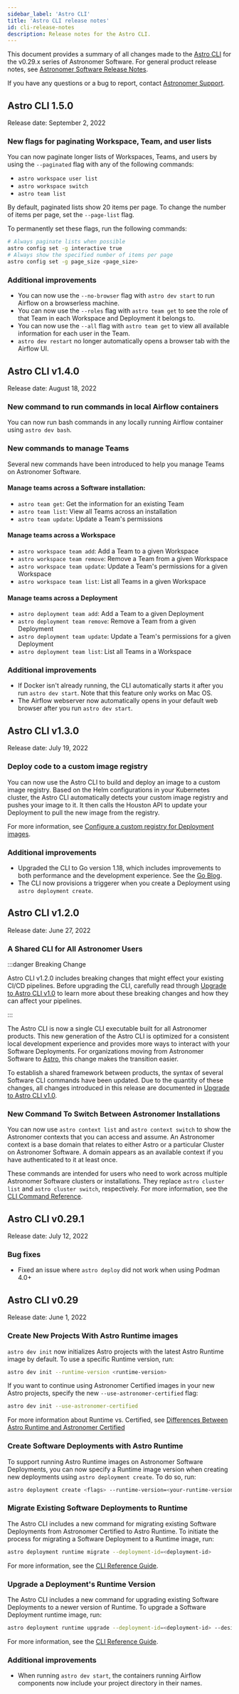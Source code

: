 ```yaml
---
sidebar_label: 'Astro CLI'
title: 'Astro CLI release notes'
id: cli-release-notes
description: Release notes for the Astro CLI.
---
```


This document provides a summary of all changes made to the [Astro CLI](install-cli.md) for the v0.29.x series of Astronomer Software. For general product release notes, see [Astronomer Software Release Notes](release-notes.md).

If you have any questions or a bug to report, contact [Astronomer Support](https://support.astronomer.io).

## Astro CLI 1.5.0

Release date: September 2, 2022

### New flags for paginating Workspace, Team, and user lists

You can now paginate longer lists of Workspaces, Teams, and users by using the `--paginated` flag with any of the following commands:

- `astro workspace user list`
- `astro workspace switch`
- `astro team list`

By default, paginated lists show 20 items per page. To change the number of items per page, set the `--page-list` flag.

To permanently set these flags, run the following commands:

```sh
# Always paginate lists when possible
astro config set -g interactive true
# Always show the specified number of items per page
astro config set -g page_size <page_size>
```

### Additional improvements

- You can now use the `--no-browser` flag with `astro dev start` to run Airflow on a browserless machine.
- You can now use the `--roles` flag with `astro team get` to see the role of that Team in each Workspace and Deployment it belongs to.
- You can now use the `--all` flag with `astro team get` to view all available information for each user in the Team.
- `astro dev restart` no longer automatically opens a browser tab with the Airflow UI.

## Astro CLI v1.4.0

Release date: August 18, 2022

### New command to run commands in local Airflow containers

You can now run bash commands in any locally running Airflow container using `astro dev bash`. 

### New commands to manage Teams

Several new commands have been introduced to help you manage Teams on Astronomer Software.

#### Manage teams across a Software installation:

- `astro team get`: Get the information for an existing Team
- `astro team list`: View all Teams across an installation
- `astro team update`: Update a Team's permissions

#### Manage teams across a Workspace

- `astro workspace team add`: Add a Team to a given Workspace
- `astro workspace team remove`: Remove a Team from a given Workspace
- `astro workspace team update`: Update a Team's permissions for a given Workspace
- `astro workspace team list`: List all Teams in a given Workspace

#### Manage teams across a Deployment

- `astro deployment team add`: Add a Team to a given Deployment
- `astro deployment team remove`: Remove a Team from a given Deployment
- `astro deployment team update`: Update a Team's permissions for a given Deployment
- `astro deployment team list`: List all Teams in a Workspace

### Additional improvements

- If Docker isn't already running, the CLI automatically starts it after you run `astro dev start`. Note that this feature only works on Mac OS.
- The Airflow webserver now automatically opens in your default web browser after you run `astro dev start`.

## Astro CLI v1.3.0

Release date: July 19, 2022

### Deploy code to a custom image registry

You can now use the Astro CLI to build and deploy an image to a custom image registry. Based on the Helm configurations in your Kubernetes cluster, the Astro CLI automatically detects your custom image registry and pushes your image to it. It then calls the Houston API to update your Deployment to pull the new image from the registry.

For more information, see [Configure a custom registry for Deployment images](custom-image-registry.md).

### Additional improvements

- Upgraded the CLI to Go version 1.18, which includes improvements to both performance and the development experience. See the [Go Blog](https://go.dev/blog/go1.18).
- The CLI now provisions a triggerer when you create a Deployment using `astro deployment create`.

## Astro CLI v1.2.0

Release date: June 27, 2022

### A Shared CLI for All Astronomer Users

:::danger Breaking Change

Astro CLI v1.2.0 includes breaking changes that might effect your existing CI/CD pipelines. Before upgrading the CLI, carefully read through [Upgrade to Astro CLI v1.0](upgrade-astro-cli.md) to learn more about these breaking changes and how they can affect your pipelines.

:::

The Astro CLI is now a single CLI executable built for all Astronomer products. This new generation of the Astro CLI is optimized for a consistent local development experience and provides more ways to interact with your Software Deployments. For organizations moving from Astronomer Software to [Astro](https://docs.astronomer.io/astro), this change makes the transition easier.

To establish a shared framework between products, the syntax of several Software CLI commands have been updated. Due to the quantity of these changes, all changes introduced in this release are documented in [Upgrade to Astro CLI v1.0](upgrade-astro-cli.md).

### New Command To Switch Between Astronomer Installations

You can now use `astro context list` and `astro context switch` to show the Astronomer contexts that you can access and assume. An Astronomer context is a base domain that relates to either Astro or a particular Cluster on Astronomer Software. A domain appears as an available context if you have authenticated to it at least once.

These commands are intended for users who need to work across multiple Astronomer Software clusters or installations. They replace `astro cluster list` and `astro cluster switch`, respectively. For more information, see the [CLI Command Reference](cli-reference.md#astro-context-switch).

## Astro CLI v0.29.1

Release date: July 12, 2022

### Bug fixes

- Fixed an issue where `astro deploy` did not work when using Podman 4.0+

## Astro CLI v0.29

Release date: June 1, 2022

### Create New Projects With Astro Runtime images

`astro dev init` now initializes Astro projects with the latest Astro Runtime image by default. To use a specific Runtime version, run:

```sh
astro dev init --runtime-version <runtime-version>
```

If you want to continue using Astronomer Certified images in your new Astro projects, specify the new `--use-astronomer-certified` flag:

```sh
astro dev init --use-astronomer-certified
```

For more information about Runtime vs. Certified, see [Differences Between Astro Runtime and Astronomer Certified](image-architecture.md#differences-between-astronomer-runtime-and-astronomer-certified)

### Create Software Deployments with Astro Runtime

To support running Astro Runtime images on Astronomer Software Deployments, you can now specify a Runtime image version when creating new deployments using `astro deployment create`. To do so, run:

```sh
astro deployment create <flags> --runtime-version=<your-runtime-version>
```

### Migrate Existing Software Deployments to Runtime

The Astro CLI includes a new command for migrating existing Software Deployments from Astronomer Certified to Astro Runtime. To initiate the process for migrating a Software Deployment to a Runtime image, run:

```sh
astro deployment runtime migrate --deployment-id=<deployment-id>
```

For more information, see the [CLI Reference Guide](cli-reference.md#astro-deployment-runtime-migrate).

### Upgrade a Deployment's Runtime Version

The Astro CLI includes a new command for upgrading existing Software Deployments to a newer version of Runtime. To upgrade a Software Deployment runtime image, run:

```sh
astro deployment runtime upgrade --deployment-id=<deployment-id> --desired-runtime-version=<desired-runtime-version>
```

For more information, see the [CLI Reference Guide](cli-reference.md#astro-deployment-runtime-upgrade).

### Additional improvements

- When running `astro dev start`, the containers running Airflow components now include your project directory in their names.
